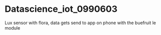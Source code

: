 # Datascience_iot_0990603
Lux sensor with flora, data gets send to app on phone with the buefruit le module
